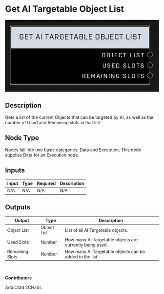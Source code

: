 # Get AI Targetable Object List
![alt text](../../../.gitbook/assets/get-ai-targetable-object-list.png)

## Description
Gets a list of the current Objects that can be targeted by AI, as well as the number of Used and Remaining slots in that list

## Node Type
Nodes fall into two basic categories: Data and Execution. This node supplies Data for an Execution node.

## Inputs
| Input            | Type             | Required | Description												    |
|------------------|------------------|----------|--------------------------------------------------------------|
| N/A | N/A | N/A | N/A |

## Outputs
| Output           | Type             | Description												     |
|------------------|------------------|--------------------------------------------------------------|
| Object List | Object List | List of all AI Targetable objects.|
| Used Slots | Number | How many AI Targetable objects are currently being used.|
| Remaining Slots | Number | How many AI Targetable objects can be added to the list.|

\
\
**Contributors**

AddiCt3d 2CHa0s